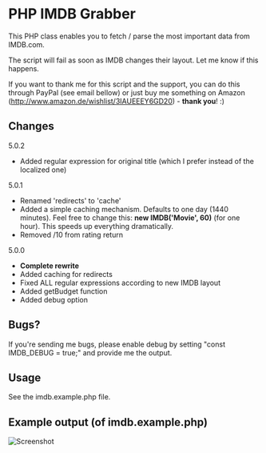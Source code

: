 # PHP IMDB Grabber

This PHP class enables you to fetch / parse the most important data from IMDB.com.

The script will fail as soon as IMDB changes their layout. Let me know if this happens.

If you want to thank me for this script and the support, you can do this through PayPal (see email bellow) or just buy me something on Amazon (http://www.amazon.de/wishlist/3IAUEEEY6GD20) - **thank you**! :)

## Changes

5.0.2

- Added regular expression for original title (which I prefer instead of the localized one)

5.0.1

- Renamed 'redirects' to 'cache'
- Added a simple caching mechanism. Defaults to one day (1440 minutes). Feel free to change this: **new IMDB('Movie', 60)** (for one hour). This speeds up everything dramatically.
- Removed /10 from rating return

5.0.0

- **Complete rewrite**
- Added caching for redirects
- Fixed ALL regular expressions according to new IMDB layout
- Added getBudget function
- Added debug option

## Bugs?
If you're sending me bugs, please enable debug by setting "const IMDB_DEBUG = true;" and provide me the output.

## Usage

See the imdb.example.php file.

## Example output (of imdb.example.php)

![Screenshot](http://img148.imageshack.us/img148/5420/imdbd.png "Example output")
